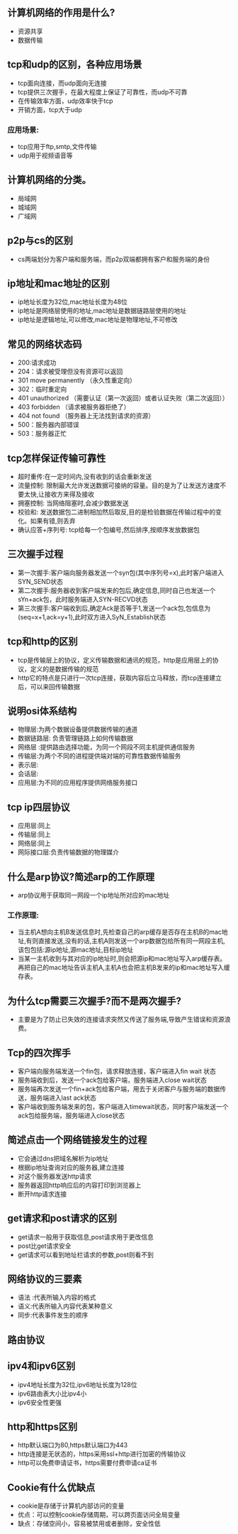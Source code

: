 ## 计算机网络的作用是什么?
- 资源共享
- 数据传输


## tcp和udp的区别，各种应用场景
* tcp面向连接，而udp面向无连接
* tcp提供三次握手，在最大程度上保证了可靠性，而udp不可靠
* 在传输效率方面，udp效率快于tcp
* 开销方面，tcp大于udp

### 应用场景:
* tcp应用于ftp,smtp,文件传输
* udp用于视频语音等

## 计算机网络的分类。
- 局域网
- 城域网
- 广域网


## p2p与cs的区别
- cs两端划分为客户端和服务端，而p2p双端都拥有客户和服务端的身份

## ip地址和mac地址的区别
- ip地址长度为32位,mac地址长度为48位
- ip地址是网络层使用的地址,mac地址是数据链路层使用的地址
- ip地址是逻辑地址,可以修改,mac地址是物理地址,不可修改


## 常见的网络状态码
- 200:请求成功
- 204：请求被受理但没有资源可以返回
- 301 move permanently （永久性重定向）
- 302：临时重定向
- 401 unauthorized （需要认证（第一次返回）或者认证失败（第二次返回））
- 403 forbidden （请求被服务器拒绝了）
- 404 not found （服务器上无法找到请求的资源）
- 500：服务器内部错误
- 503：服务器正忙

## tcp怎样保证传输可靠性
- 超时重传:在一定时间内,没有收到的话会重新发送
- 流量控制: 限制最大允许发送数据可接纳的容量。目的是为了让发送方速度不要太快,让接收方来得及接收
- 拥塞控制: 当网络阻塞时,会减少数据发送
- 校验和: 发送数据包二进制相加然后取反,目的是检验数据在传输过程中的变化。如果有错,则丢弃
- 确认应答+序列号: tcp给每一个包编号,然后排序,按顺序发放数据包

## 三次握手过程
- 第一次握手:客户端向服务器发送一个syn包(其中序列号=x),此时客户端进入SYN_SEND状态
- 第二次握手:服务器收到客户端发来的包后,确定信息,同时自己也发送一个sYn+ack包，此时服务端进入SYN-RECVD状态
- 第三次握手:客户端收到后,确定Ack是否等于1,发送一个ack包,包信息为(seq=x+1,ack=y+1),此时双方进入SyN_Establish状态

## tcp和http的区别
* tcp是传输层上的协议，定义传输数据和通讯的规范，http是应用层上的协议，定义的是数据传输的规范
* http它的特点是只进行一次tcp连接，获取内容后立马释放，而tcp连接建立后，可以来回传输数据


## 说明osi体系结构
- 物理层:为两个数据设备提供数据传输的通道
- 数据链路层: 负责管理链路上如何传输数据
- 网络层 :提供路由选择功能，为同一个网段不同主机提供通信服务
- 传输层:为两个不同的进程提供端对端的可靠性数据传输服务
- 表示层:
- 会话层:
- 应用层:为不同的应用程序提供网络服务接口

## tcp ip四层协议
- 应用层:同上
- 传输层:同上
- 网络层:同上
- 网际接口层:负责传输数据的物理媒介

## 什么是arp协议?简述arp的工作原理
- arp协议用于获取同一网段一个ip地址所对应的mac地址

### 工作原理:
- 当主机A想向主机B发送信息时,先检查自己的arp缓存是否存在主机B的mac地址,有则直接发送,没有的话,主机A则发送一个arp数据包给所有同一网段主机,该包包括:源ip地址,源mac地址,目标ip地址
- 当某一主机收到与其对应的ip地址时,则会把源ip和mac地址写入arp缓存表。再把自己的mac地址告诉主机A,主机A也会把主机B发来的ip和mac地址写入缓存表。

## 为什么tcp需要三次握手?而不是两次握手?
- 主要是为了防止已失效的连接请求突然又传送了服务端,导致产生错误和资源浪费。

## Tcp的四次挥手
- 客户端向服务端发送一个fin包，请求释放连接，客户端进入fin wait 状态
- 服务端收到后，发送一个ack包给客户端，服务端进入close wait状态
- 服务端再次发送一个fin+ack包给客户端，用去于关闭客户与服务端的数据传送，服务端进入last ack状态
- 客户端收到服务端发来的包，客户端进入timewait状态，同时客户端发送一个ack包给服务端，服务端进入close状态


## 简述点击一个网络链接发生的过程
- 它会通过dns把域名解析为ip地址
- 根据ip地址查询对应的服务器,建立连接
- 对这个服务器发送http请求
- 服务器返回http响应后的内容打印到浏览器上
- 断开http请求连接

## get请求和post请求的区别
- get请求一般用于获取信息,post请求用于更改信息
- post比get请求安全
- get请求可以看到地址栏请求的参数,post则看不到

## 网络协议的三要素
- 语法 :代表所输入内容的格式
- 语义:代表所输入内容代表某种意义
- 同步:代表事件发生的顺序

## 路由协议

## ipv4和ipv6区别
- ipv4地址长度为32位,ipv6地址长度为128位
- ipv6路由表大小比ipv4小
- ipv6安全性更强

## http和https区别
- http默认端口为80,https默认端口为443
- http连接是无状态的，https采用ssl+http进行加密的传输协议
- http可以免费申请证书，https需要付费申请ca证书

## Cookie有什么优缺点
- cookie是存储于计算机内部访问的变量
- 优点：可以控制cookie存储周期，可以跨页面访问全局变量
- 缺点：存储空间小，容易被禁用或者删除，安全性低
